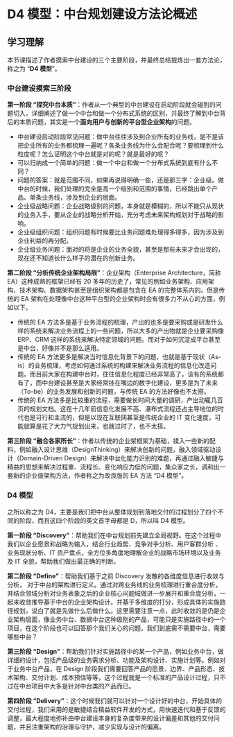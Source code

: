 # D4 模型：中台规划建设方法论概述

## 学习理解

本节课描述了作者摸索中台建设的三个主要阶段，并最终总结提炼出一套方法论，称之为 “**D4 模型**”。

### 中台建设摸索三阶段

**第一阶段 “探究中台本质”**：作者从一个典型的中台建设在启动阶段就会碰到的问题切入，详细阐述了做一个中台和做一个分布式系统的区别，并最终了解到中台背后的本质问题，其实是一个**面向用户与创新的平台型企业架构**的问题。

- 中台建设启动阶段常见问题：做中台往往涉及到企业所有的业务线，是不是该把企业所有的业务都梳理一遍呢？各条业务线为什么会配合呢？要梳理到什么粒度呢？怎么证明这个中台就是对的呢？就是最好的呢？
- 可以归纳成一个简单的问题：做一个中台和做一个分布式系统到底有什么不同？
- 问题的答案：就是范围不同，如果再说得明确一些，还是那三字：企业级。做中台的时候，我们处理的完全是高一个级别和范围的事情，已经跳出单个产品、单条业务线，涉及到企业的层面。
- 企业级战略问题：企业战略级别的问题，本身就是模糊的，所以不能只从现状的业务入手，要从企业的战略分析开始，充分考虑未来架构规划对于战略的影响。
- 企业级组织问题：组织问题有时候要比业务问题难处理得多得多，因为涉及到企业利益的再分配。
- 企业级业务问题：面对的将是企业的业务全貌，甚至是那些未来才会出现的，现在还不知道长什么样子的潜在的创新业务。

**第二阶段 “分析传统企业架构局限”**：企业架构（Enterprise Architecture，简称 EA）这种成熟的框架已经有 20 多年的历史了，常见的例如业务架构、应用架构、技术架构、数据架构甚至是组织架构都是包含在 EA 的完整体系内的。但是传统的 EA 架构在处理像中台这种平台型的企业架构时会有很多力不从心的方面，例如以下。

- 传统的 EA 方法多是基于业务流程的梳理，产出的也多是要采购或是研发什么样的系统来解决业务流程上的一些问题，所以大多的产出物就是企业要采购像 ERP、CRM 这样的系统来解决特定领域的问题。而对于如何沉淀成平台甚至是中台，好像并不是那么适用。
- 传统的 EA 方法更多是解决当时信息化背景下的问题，也就是基于现状（As-is）的业务梳理，考虑如何通过系统的构建来解决业务流程的信息化改造问题。而目前大家在构建中台时，往往信息化程度已经非常高了，该有的系统都有了，而中台建设甚至是大家经常挂在嘴边的数字化建设，更多是为了未来（To-be）的业务发展和创新的问题，与传统 EA 的方法好像也不太搭。
- 传统的 EA 方法多是比较重的流程，需要做长时间大量的调研，产出动辄几百页的规划文档。这在十几年前信息化发展不高、瀑布式流程还占主导地位的时代也是可行和主流的，但是以现在互联网甚至是传统企业的 IT 变化速度，可能就算是花了大力气规划出来，也就过时了，也不太搭。

**第三阶段 “融合各家所长”**：作者以传统的企业架框架为基础，揉入一些新的配料，例如融入设计思维（DesignThinking）来解决创新的问题，融入领域驱动设计（Domain-Driven Design）来解决中台化能力识别的难题，再通过融入敏捷与精益的思想来解决过程重、流程长、变化响应力低的问题，集众家之长，调和出一套新的企业级架构方法，作者称之为改良版的 EA 方法 “D4 模型”。

### D4 模型

之所以称之为 D4，主要是我们把中台从整体规划到落地交付的过程划分了四个不同的阶段，而且这四个阶段的英文首字母都是 D，所以叫 D4 模型。

**第一阶段 “Discovery”**：帮助我们在中台规划前先建立全局视野。在这个过程中我们以企业愿景和战略为输入，结合行业趋势、竞争对手分析、用户客群分析 、业务现状分析、IT 资产盘点，全方位多角度地理解企业的战略市场环境以及业务及 IT 全貌，帮助我们做出最正确的判断。

**第二阶段 “Define”**：帮助我们基于之前 Discovery 发散的各维度信息进行收敛与分析， 对于中台的架构进行定义。通过对跨业务线的业务梳理进行重合度分析，并结合领域分析对业务表象之后的企业核心问题域做进一步展开和重合度分析，一起来收敛推导基于中台的企业架构设计。并基于多维度的打分，形成具体的实施路径规划，说白了就是先做什么后做什么。这里需要注意一点，此时收敛的是仍是企业架构层面，像业务中台、数据中台这种级别的产品，可能只是实施路径中的一个项目，在这个阶段也可以回答那个我们关心的问题，我们到底需不需要中台，需要哪些中台？

**第三阶段 “Design”**：帮助我们针对实施路径中的某一个产品，例如业务中台，做详细的设计，包括产品级的业务需求分析、功能及架构设计、实施计划等。例如对于业务中台产品，在 Design 阶段我们需要回答产品的愿景、边界、产品形态、技术架构、交付计划、成本预估等等，这个过程就是一个标准的产品设计过程，只不过在中台项目中大多是针对中台类的产品而已。

**第四阶段 “Delivery”**：这个时候我们就可以针对一个设计好的中台，开始具体的交付过程，我们采用的是敏捷结合精益软件开发的方式，用快速迭代和基于反馈的调整，最大程度地弥补由中台建设本身的复杂度带来的设计偏差和其他的交付问题，并且注重架构的治理与守护，减少实现与设计的偏离。
